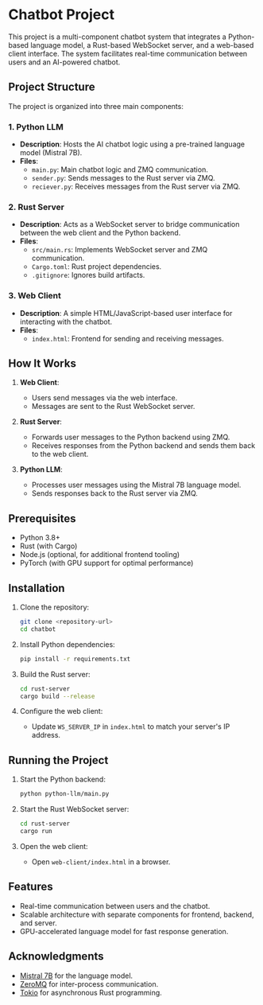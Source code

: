 # Chatbot Project  

This project is a multi-component chatbot system that integrates a Python-based language model, a Rust-based WebSocket server, and a web-based client interface. The system facilitates real-time communication between users and an AI-powered chatbot.  

## Project Structure  

The project is organized into three main components:  

### 1. **Python LLM**  
- **Description**: Hosts the AI chatbot logic using a pre-trained language model (Mistral 7B).  
- **Files**:  
    - `main.py`: Main chatbot logic and ZMQ communication.  
    - `sender.py`: Sends messages to the Rust server via ZMQ.  
    - `reciever.py`: Receives messages from the Rust server via ZMQ.  

### 2. **Rust Server**  
- **Description**: Acts as a WebSocket server to bridge communication between the web client and the Python backend.  
- **Files**:  
    - `src/main.rs`: Implements WebSocket server and ZMQ communication.  
    - `Cargo.toml`: Rust project dependencies.  
    - `.gitignore`: Ignores build artifacts.  

### 3. **Web Client**  
- **Description**: A simple HTML/JavaScript-based user interface for interacting with the chatbot.  
- **Files**:  
    - `index.html`: Frontend for sending and receiving messages.  

## How It Works  

1. **Web Client**:  
     - Users send messages via the web interface.  
     - Messages are sent to the Rust WebSocket server.  

2. **Rust Server**:  
     - Forwards user messages to the Python backend using ZMQ.  
     - Receives responses from the Python backend and sends them back to the web client.  

3. **Python LLM**:  
     - Processes user messages using the Mistral 7B language model.  
     - Sends responses back to the Rust server via ZMQ.  

## Prerequisites  

- Python 3.8+  
- Rust (with Cargo)  
- Node.js (optional, for additional frontend tooling)  
- PyTorch (with GPU support for optimal performance)  

## Installation  

1. Clone the repository:  
     ```bash  
     git clone <repository-url>  
     cd chatbot  
     ```  

2. Install Python dependencies:  
     ```bash  
     pip install -r requirements.txt  
     ```  

3. Build the Rust server:  
     ```bash  
     cd rust-server  
     cargo build --release  
     ```  

4. Configure the web client:  
     - Update `WS_SERVER_IP` in `index.html` to match your server's IP address.  

## Running the Project  

1. Start the Python backend:  
     ```bash  
     python python-llm/main.py  
     ```  

2. Start the Rust WebSocket server:  
     ```bash  
     cd rust-server  
     cargo run  
     ```  

3. Open the web client:  
     - Open `web-client/index.html` in a browser.  

## Features  

- Real-time communication between users and the chatbot.  
- Scalable architecture with separate components for frontend, backend, and server.  
- GPU-accelerated language model for fast response generation.  

## Acknowledgments  

- [Mistral 7B](https://huggingface.co/mistralai/Mistral-7B-Instruct-v0.1) for the language model.  
- [ZeroMQ](https://zeromq.org/) for inter-process communication.  
- [Tokio](https://tokio.rs/) for asynchronous Rust programming.  
